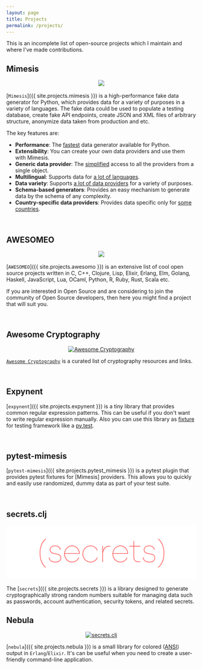 ```yaml
---
layout: page
title: Projects
permalink: /projects/
---
```


This is an incomplete list of open-source projects which I maintain and where I've made contributions.

## Mimesis

<p align="center">
  <a href="https://mimesis.name/" style="border: 0" target="_blank">
    <img src="https://raw.githubusercontent.com/lk-geimfari/mimesis/master/.github/images/logo.png" width="400">
  </a>
</p>

[`Mimesis`]({{ site.projects.mimesis }}) is a high-performance fake data generator for Python, which
provides data for a variety of purposes in a variety of languages. The
fake data could be used to populate a testing database, create fake API
endpoints, create JSON and XML files of arbitrary structure, anonymize
data taken from production and etc.

The key features are:

- **Performance**: The [fastest] data generator available for Python.
- **Extensibility**: You can create your own data providers and use them with Mimesis.
- **Generic data provider**: The [simplified] access to all the providers from a single object.
- **Multilingual**: Supports data for [a lot of languages].
- **Data variety**: Supports [a lot of data providers] for a variety of purposes.
- **Schema-based generators**: Provides an easy mechanism to generate data by the schema of any complexity.
- **Country-specific data providers**: Provides data specific only for [some countries].

<br>

## AWESOMEO

<p align="center">
  <a href="https://github.com/lk-geimfari/awesomo" style="border: 0" target="_blank">
    <img src="https://github-production-user-asset-6210df.s3.amazonaws.com/15812620/239215449-48c05000-9898-4603-882d-a143399f18cc.svg">
  </a>
</p>

[`AWESOMEO`]({{ site.projects.awesomo }}) is an extensive list of cool open source projects written in С, C++, Clojure, Lisp, 
Elixir, Erlang, Elm, Golang, Haskell, JavaScript, Lua, OCaml, Python, R, Ruby, Rust, Scala etc.

If you are interested in Open Source and are considering to join the community of Open Source developers, 
then here you might find a project that will suit you.

<br>

## Awesome Cryptography

<p align="center">
  <a href="https://github.com/sobolevn/awesome-cryptography" style="border: 0" target="_blank">
    <img src="https://github.com/sobolevn/awesome-cryptography/blob/master/awesome-crypto.png?raw=true" alt="Awesome Cryptography">
  </a>
</p>

[`Awesome Cryptography`](https://github.com/sobolevn/awesome-cryptography) is a curated list of cryptography resources and links.

<br>

## Expynent

[`expynent`]({{ site.projects.expynent }}) is a tiny library that provides common regular expression patterns. 
This can be useful if you don't want to  write regular expression manually. 
Also you can use this library as [fixture](https://docs.pytest.org/en/latest/fixture.html) for testing framework 
like a [py.test](https://docs.pytest.org/en/latest/).

<br>

## pytest-mimesis

[`pytest-mimesis`]({{ site.projects.pytest_mimesis }}) is a pytest plugin that provides pytest fixtures 
for [Mimesis] providers. This allows you to quickly and easily use randomized, dummy data as part of your test suite.

<br>

## secrets.clj

<p align="center">
  <a href="https://github.com/lk-geimfari/secrets.clj" style="border: 0" target="_blank">
    <img src="https://raw.githubusercontent.com/lk-geimfari/secrets.clj/master/.github/logo.png" alt="secrets.clj">
  </a>
</p>

The [`secrets`]({{ site.projects.secrets }}) is a library designed to generate cryptographically strong 
random numbers suitable for managing data such as passwords, account authentication, security tokens, and related secrets.

## Nebula

<p align="center">
  <a href="https://github.com/lk-geimfari/nebula" style="border: 0" target="_blank">
    <img src="https://raw.githubusercontent.com/lk-geimfari/nebula/master/media/logo.png" alt="secrets.clj">
  </a>
</p>

[`nebula`]({{ site.projects.nebula }}) is a small library for colored ([ANSI]) output in `Erlang`/`Elixir`. 
It's can be useful when you need to create a user-friendly command-line application.

[fastest]: https://mimesis.name/foreword.html#performance
[simplified]: https://mimesis.name/getting_started.html#generic-provider
[a lot of languages]: https://mimesis.name/getting_started.html#locales
[a lot of data providers]: https://mimesis.name/api.html
[some countries]: https://mimesis.name/api.html#builtin-data-providers
[ANSI]: https://en.wikipedia.org/wiki/ANSI_escape_code#Colors
[Awesome Cryptography]: https://github.com/sobolevn/awesome-cryptography
